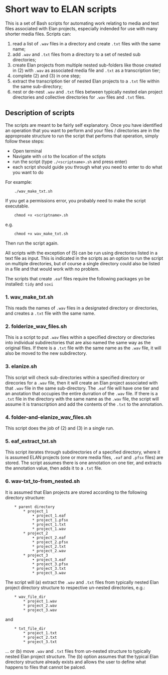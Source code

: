 # Short wav to ELAN scripts

This is a set of Bash scripts for automating work relating to media and text files associated with Elan projects, especially indended for use with many shorter media files. Scripts can:

1. read a list of `.wav` files in a directory and create `.txt` files with the same name;
2. add `.wav` and `.txt` files from a directory to a set of nested sub directories;
3. create Elan projects from multiple nested sub-folders like those created in (2) with `.wav` as associated media file and `.txt` as a transcription tier;
4. complete (2) and (3) in one step;
5. extract the transcription tier of nested Elan projects to a `.txt` file within the same sub-directory;
6. nest or de-nest `.wav` and `.txt` files between typically nested elan project directories and collective directories for `.wav` files and `.txt` files.


## Description of scripts

The scripts are meant to be fairly self explanatory. Once you have identified an operation that you want to perform and your files / directories are in the approproate structure to run the script that perfoms that operation, simply follow these steps:

* Open terminal
* Navigate with `cd` to the location of the sctipts
* run the script (type `./<scriptname>.sh` and press enter)
* each script should guide you through what you need to enter to do what you want to do

For example:

        ./wav_make_txt.sh

If you get a permissions error, you probably need to make the script executable. 

        chmod +x <scriptname>.sh

e.g.

        chmod +x wav_make_txt.sh

Then run the script again.

All scripts with the exception of (5) can be run using directories listed in a text file as input. This is indicated in the scripts as an option to run the script on multiple directories, but of course a single directory could also be listed in a file and that would work with no problem.

The scripts that create `.eaf` files require the following packages yo be installed: `tidy` and `soxi`

### 1. wav_make_txt.sh

This reads the names of `.wav` files in a designated directory or directories, and creates a `.txt` file with the same name.

### 2. folderize_wav_files.sh

This is a script to put `.wav` files within a specified directory or directories into individual subdirectories that are also named the same way as the  original files. If there is a `.txt` file with the same name as the `.wav` file, it will also be moved to the new subdirectory.

### 3. elanize.sh

This script will check sub-directories within a specified directory or direcories for a `.wav` file, then it will create an Elan project associated with that `.wav` file in the same sub-directory. The `.eaf` file will have one tier and an anotation that occupies the entire durration of the `.wav` file. If there is a `.txt` file in the directory with the same name as the `.wav` file, the script will assume it is transcription and add the contents of the `.txt` to the annotation.

### 4. folder-and-elanize_wav_files.sh

This script does the job of (2) and (3) in a single run.

### 5. eaf_extract_txt.sh

This script iterates through subdirectories of a specified directory, where it is assumed ELAN projects (one or more media files, `.eaf` and `.pfsx` files) are stored. The script assumes there is one annotation on one tier, and extracts the annotation value, then adds it to a `.txt` file.

### 6. wav-txt_to-from_nested.sh

It is assumed that Elan projects are stored according to the following directory structure:

        * parent directory
            * project_1
                • project_1.eaf
                * project_1.pfsx
                * project_1.txt
                * project_1.wav
            * project_2
                • project_2.eaf
                * project_2.pfsx
                * project_2.txt
                * project_2.wav
            * project_3
                • project_3.eaf
                * project_3.pfsx
                * project_3.txt
                * project_3.wav

The script will (a) extract the `.wav` and `.txt` files from typically nested Elan project directory structure to respective un-nested directories, e.g.:

        * wav_file_dir
            * project_1.wav
            * project_2.wav
            * project_3.wav

and

        * txt_file_dir
            * project_1.txt
            * project_2.txt
            * project_3.txt

... or (b) move `.wav` and `.txt` files from un-nested structure to typically nested Elan project structure. The (b) option assumes that the typical Elan directory structure already exists and allows the user to define what happens to files that cannot be palced.






